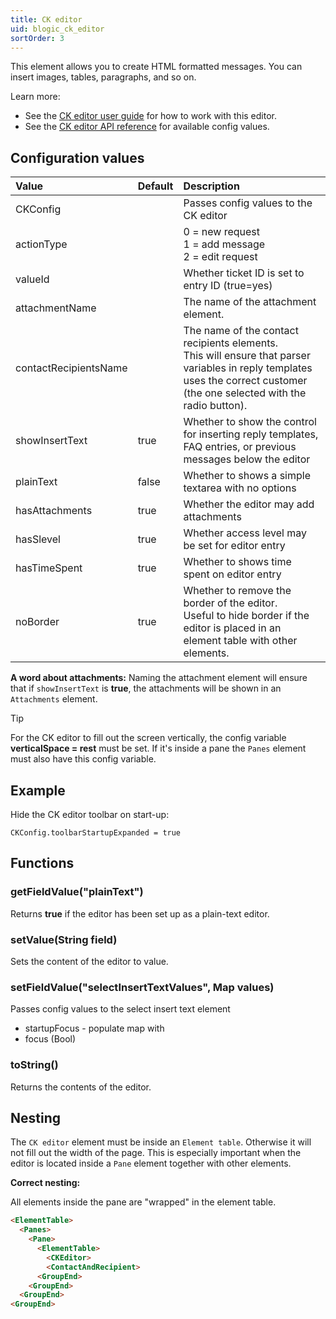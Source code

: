 ```yaml
---
title: CK editor
uid: blogic_ck_editor
sortOrder: 3
---
```

This element allows you to create HTML formatted messages. You can insert images, tables, paragraphs, and so on.

Learn more:

* See the [CK editor user guide](http://docs.cksource.com/CKEditor_3.x/Users_Guide) for how to work with this editor.
* See the [CK editor API reference](http://docs.cksource.com/ckeditor_api/symbols/CKEDITOR.config.html) for available config values.

## Configuration values

| Value             | Default | Description                             |
|:------------------|:--------|:----------------------------------------|
| CKConfig          |         | Passes config values to the CK editor   |
| actionType        |         | 0 = new request<br/>1 = add message<br/> 2 = edit request |
| valueId           |         | Whether ticket ID is set to entry ID (true=yes) |
| attachmentName    |         | The name of the attachment element.     |
| contactRecipientsName |     | The name of the contact recipients elements.<br/>This will ensure that parser variables in reply templates uses the correct customer (the one selected with the radio button). |
| showInsertText    | true    | Whether to show the control for inserting reply templates, FAQ entries, or previous messages below the editor |
| plainText         | false   | Whether to shows a simple textarea with no options |
| hasAttachments    | true    | Whether the editor may add attachments   |
| hasSlevel         | true    | Whether access level may be set for editor entry |
| hasTimeSpent      | true    | Whether to shows time spent on editor entry |
| noBorder          | true    | Whether to remove the border of the editor.<br />Useful to hide border if the editor is placed in an element table with other elements.  |

**A word about attachments:**
Naming the attachment element will ensure that if `showInsertText` is **true**, the attachments will be shown in an `Attachments` element.

> [!TIP]
> For the CK editor to fill out the screen vertically, the config variable **verticalSpace = rest** must be set. If it's inside a pane the `Panes` element must also have this config variable.

## Example

Hide the CK editor toolbar on start-up:

```crmscript
CKConfig.toolbarStartupExpanded = true
```

## Functions

### getFieldValue("plainText")

Returns **true** if the editor has been set up as a plain-text editor.

### setValue(String field)

Sets the content of the editor to value.

### setFieldValue("selectInsertTextValues", Map values)

Passes config values to the select insert text element

* startupFocus - populate map with
* focus (Bool)

### toString()

Returns the contents of the editor.

## Nesting

The `CK editor` element must be inside an `Element table`. Otherwise it will not fill out the width of the page. This is especially important when the editor is located inside a `Pane` element together with other elements.

**Correct nesting:**

All elements inside the pane are "wrapped" in the element table.

```html
<ElementTable>
  <Panes>
    <Pane>
      <ElementTable>
        <CKEditor>
        <ContactAndRecipient>
      <GroupEnd>
    <GroupEnd>
  <GroupEnd>
<GroupEnd>
```
